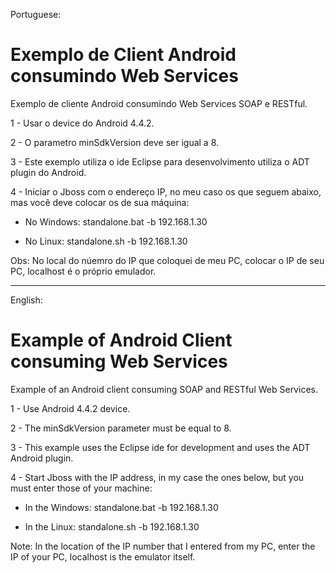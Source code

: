 Portuguese:
# Exemplo de Client Android consumindo Web Services

Exemplo de cliente Android consumindo Web Services SOAP e RESTful.

1 - Usar o device do Android 4.4.2.

2 - O parametro minSdkVersion deve ser igual a 8.

3 - Este exemplo utiliza o ide Eclipse para desenvolvimento utiliza o ADT plugin do Android.  

4 - Iniciar o Jboss com o endereço IP, no meu caso os que seguem abaixo, mas você deve colocar os de sua máquina: 

- No Windows: standalone.bat -b 192.168.1.30 

- No Linux: standalone.sh -b 192.168.1.30 

Obs: No local do núemro do IP que coloquei de meu PC, colocar o IP de seu PC, localhost é o próprio emulador.
_________________________________________________________________________________________________________________________

English:
# Example of Android Client consuming Web Services

Example of an Android client consuming SOAP and RESTful Web Services.

1 - Use Android 4.4.2 device.

2 - The minSdkVersion parameter must be equal to 8.

3 - This example uses the Eclipse ide for development and uses the ADT Android plugin.

4 - Start Jboss with the IP address, in my case the ones below, but you must enter those of your machine:

- In the Windows: standalone.bat -b 192.168.1.30

- In the Linux: standalone.sh -b 192.168.1.30

Note: In the location of the IP number that I entered from my PC, enter the IP of your PC, localhost is the emulator itself.
